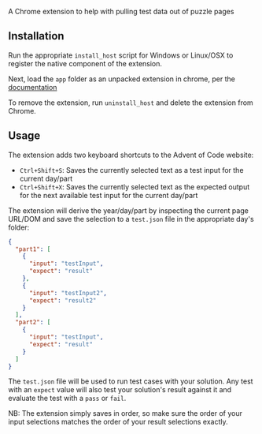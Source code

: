 A Chrome extension to help with pulling test data out of puzzle pages

## Installation

Run the appropriate `install_host` script for Windows or Linux/OSX to register the native component of the extension.

Next, load the `app` folder as an unpacked extension in chrome, per the [documentation](https://developer.chrome.com/extensions/getstarted#unpacked)

To remove the extension, run `uninstall_host` and delete the extension from Chrome.

## Usage

The extension adds two keyboard shortcuts to the Advent of Code website:

- `Ctrl+Shift+S`: Saves the currently selected text as a test input for the current day/part
- `Ctrl+Shift+X`: Saves the currently selected text as the expected output for the next available test input for the current day/part

The extension will derive the year/day/part by inspecting the current page URL/DOM and save the selection to a `test.json` file in the appropriate day's folder:

```json
{
  "part1": [
    {
      "input": "testInput",
      "expect": "result"
    },
    {
      "input": "testInput2",
      "expect": "result2"
    }
  ],
  "part2": [
    {
      "input": "testInput",
      "expect": "result"
    }
  ]
}
```

The `test.json` file will be used to run test cases with your solution. Any test with an `expect` value will also test your solution's result against it and evaluate the test with a `pass` or `fail`.

NB: The extension simply saves in order, so make sure the order of your input selections matches the order of your result selections exactly.
